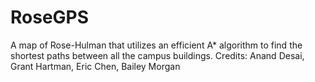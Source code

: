 # RoseGPS
A map of Rose-Hulman that utilizes an efficient A* algorithm to find the shortest paths between all the campus buildings.
Credits: Anand Desai, Grant Hartman, Eric Chen, Bailey Morgan

